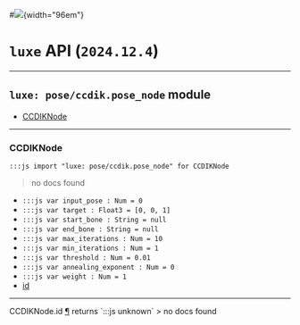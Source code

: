 #![](../../../../../../images/luxe-dark.svg){width="96em"}

# `luxe` API (`2024.12.4`)  


---

## `luxe: pose/ccdik.pose_node` module

- [CCDIKNode](#ccdiknode)   

---

### CCDIKNode
`:::js import "luxe: pose/ccdik.pose_node" for CCDIKNode`
> no docs found

- `:::js var input_pose : Num = 0`
- `:::js var target : Float3 = [0, 0, 1]`
- `:::js var start_bone : String = null`
- `:::js var end_bone : String = null`
- `:::js var max_iterations : Num = 10`
- `:::js var min_iterations : Num = 1`
- `:::js var threshold : Num = 0.01`
- `:::js var annealing_exponent : Num = 0`
- `:::js var weight : Num = 1`
- [id](#CCDIKNode.id)

<hr/>
<endpoint module="luxe: pose/ccdik.pose_node" class="CCDIKNode" signature="id"></endpoint>
<signature id="CCDIKNode.id">CCDIKNode.id
<a class="headerlink" href="#CCDIKNode.id" title="Permanent link">¶</a></signature>
<span class='api_ret'>returns</span> `:::js unknown`
> no docs found   

